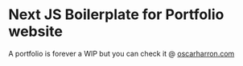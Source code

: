 # Next JS Boilerplate for Portfolio website

A portfolio is forever a WIP but you can check it @ [oscarharron.com](https://www.oscarharron.com)
